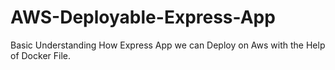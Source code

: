 # AWS-Deployable-Express-App
Basic Understanding How Express App we can Deploy on Aws with the Help of Docker File.
